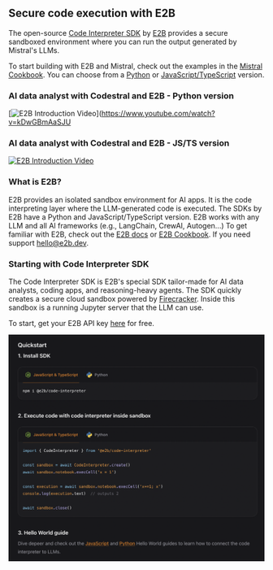 ## Secure code execution with E2B

The open-source [Code Interpreter SDK](https://github.com/e2b-dev/code-interpreter) by [E2B](https://e2b.dev/docs) provides a secure sandboxed environment where you can run the output generated by Mistral's LLMs. 


To start building with E2B and Mistral, check out the examples in the [Mistral Cookbook](https://github.com/mistralai/cookbook). You can choose from a [Python](LINK_HERE) or [JavaScript/TypeScript](LINK_HERE) version.

### AI data analyst with Codestral and E2B - Python version
[![E2B Introduction Video](http://img.youtube.com/vi/kDwGBmAaSJU/0.jpg)](https://www.youtube.com/watch?v=kDwGBmAaSJU

### AI data analyst with Codestral and E2B - JS/TS version

[![E2B Introduction Video](http://img.youtube.com/vi/O3mfKvwDfY0/0.jpg)](http://www.youtube.com/watch?v=O3mfKvwDfY0)

### What is E2B?

E2B provides an isolated sandbox environment for AI apps. It is the code interpreting layer where the LLM-generated code is executed. The SDKs by E2B have a Python and JavaScript/TypeScript version. E2B works with any LLM and all AI frameworks (e.g., LangChain, CrewAI, Autogen...)
To get familiar with E2B, check out the [E2B docs](https://e2b.dev/docs) or [E2B Cookbook](https://github.com/e2b-dev/e2b-cookbook). If you need support [hello@e2b.dev](mailto:hello@e2b.dev).


### Starting with Code Interpreter SDK
The Code Interpreter SDK is E2B's special SDK tailor-made for AI data analysts, coding apps, and reasoning-heavy agents. The SDK quickly creates a secure cloud sandbox powered by [Firecracker](https://github.com/firecracker-microvm/firecracker). Inside this sandbox is a running Jupyter server that the LLM can use.

To start, get your E2B API key [here](https://e2b.dev/docs/getting-started/api-key) for free. 


[![Example Image](image.png)](https://e2b.dev/docs)
